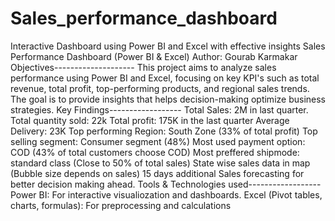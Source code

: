 # Sales_performance_dashboard
Interactive Dashboard using Power BI and Excel with effective insights
Sales Performance Dashboard (Power BI & Excel)
Author: Gourab Karmakar
Objectives--------------------
This project aims to analyze sales performance using Power BI and Excel, focusing on key KPI's such as total revenue, total profit, top-performing products, and regional sales trends. The goal is to provide insights that helps decision-making optimize business strategies.
Key Findings------------------
Total Sales: 2M in last quarter.
Total quantity sold: 22k
Total profit: 175K in the last quarter
Average Delivery: 23K
Top performing Region: South Zone (33% of total profit)
Top selling segment: Consumer segment (48%)
Most used payment option: COD (43% of total customers choose COD)
Most preffered shipmode: standard class (Close to 50% of total sales)
State wise sales data in map (Bubble size depends on sales)
15 days additional Sales forecasting for better decision making ahead.
Tools & Technologies used------------------
Power BI: For interactive visualiozation and dashboards.
Excel (Pivot tables, charts, formulas): For preprocessing and calculations
